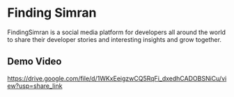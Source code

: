 # Finding Simran

FindingSimran is a social media platform for developers all around the world to share their developer stories
and interesting insights and grow together.


## Demo Video

https://drive.google.com/file/d/1WKxEeigzwCQ5RqFi_dxedhCADOBSNiCu/view?usp=share_link
